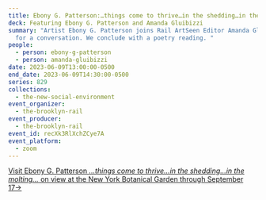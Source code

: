 ```yaml
---
title: Ebony G. Patterson:…things come to thrive…in the shedding…in the molting…
deck: Featuring Ebony G. Patterson and Amanda Gluibizzi
summary: "Artist Ebony G. Patterson joins Rail ArtSeen Editor Amanda Gluibizzi
  for a conversation. We conclude with a poetry reading. "
people:
  - person: ebony-g-patterson
  - person: amanda-gluibizzi
date: 2023-06-09T13:00:00-0500
end_date: 2023-06-09T14:30:00-0500
series: 829
collections:
  - the-new-social-environment
event_organizer:
  - the-brooklyn-rail
event_producer:
  - the-brooklyn-rail
event_id: recXk3RlXchZCye7A
event_platform:
  - zoom
---
```

[V﻿isit Ebony G. Patterson *…things come to thrive…in the shedding…in the molting…* on view at the New York Botanical Garden through September 17→](https://www.nybg.org/event/ebony-g-patterson/)